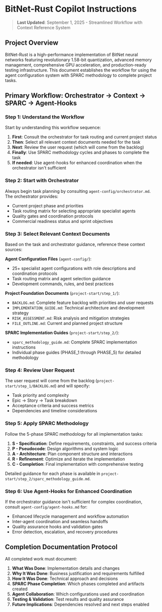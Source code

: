 # BitNet-Rust Copilot Instructions

> **Last Updated**: September 1, 2025 - Streamlined Workflow with Context Reference System

## Project Overview

BitNet-Rust is a high-performance implementation of BitNet neural networks featuring revolutionary 1.58-bit quantization, advanced memory management, comprehensive GPU acceleration, and production-ready testing infrastructure. This document establishes the workflow for using the agent configuration system with SPARC methodology to complete project tasks.

## Primary Workflow: Orchestrator → Context → SPARC → Agent-Hooks

### Step 1: Understand the Workflow
Start by understanding this workflow sequence:
1. **First**: Consult the orchestrator for task routing and current project status
2. **Then**: Select all relevant context documents needed for the task
3. **Next**: Review the user request (which will come from the backlog)
4. **Finally**: Use SPARC methodology cycles and phases to complete the task
5. **If needed**: Use agent-hooks for enhanced coordination when the orchestrator isn't sufficient

### Step 2: Start with Orchestrator
Always begin task planning by consulting `agent-config/orchestrator.md`. The orchestrator provides:
- Current project phase and priorities  
- Task routing matrix for selecting appropriate specialist agents
- Quality gates and coordination protocols
- Commercial readiness status and sprint objectives

### Step 3: Select Relevant Context Documents
Based on the task and orchestrator guidance, reference these context sources:

**Agent Configuration Files** (`agent-config/`):
- 25+ specialist agent configurations with role descriptions and coordination protocols
- Task routing matrix and agent selection guidance
- Development commands, rules, and best practices

**Project Foundation Documents** (`project-start/step_1/`):
- `BACKLOG.md`: Complete feature backlog with priorities and user requests
- `IMPLEMENTATION_GUIDE.md`: Technical architecture and development strategy  
- `RISK_ASSESSMENT.md`: Risk analysis and mitigation strategies
- `FILE_OUTLINE.md`: Current and planned project structure

**SPARC Implementation Guides** (`project-start/step_2/`):
- `sparc_methodology_guide.md`: Complete SPARC implementation instructions
- Individual phase guides (PHASE_1 through PHASE_5) for detailed methodology

### Step 4: Review User Request
The user request will come from the backlog (`project-start/step_1/BACKLOG.md`) and will specify:
- Task priority and complexity
- Epic → Story → Task breakdown
- Acceptance criteria and success metrics
- Dependencies and timeline considerations

### Step 5: Apply SPARC Methodology
Follow the 5-phase SPARC methodology for all implementation tasks:

1. **S - Specification**: Define requirements, constraints, and success criteria
2. **P - Pseudocode**: Design algorithms and system logic  
3. **A - Architecture**: Plan component structure and interactions
4. **R - Refinement**: Optimize and iterate the implementation
5. **C - Completion**: Final implementation with comprehensive testing

Detailed guidance for each phase is available in `project-start/step_2/sparc_methodology_guide.md`.

### Step 6: Use Agent-Hooks for Enhanced Coordination
If the orchestrator guidance isn't sufficient for complex coordination, consult `agent-config/agent-hooks.md` for:
- Enhanced lifecycle management and workflow automation
- Inter-agent coordination and seamless handoffs  
- Quality assurance hooks and validation gates
- Error detection, escalation, and recovery procedures

## Completion Documentation Protocol

All completed work must document:
1. **What Was Done**: Implementation details and changes
2. **Why It Was Done**: Business justification and requirements fulfilled
3. **How It Was Done**: Technical approach and decisions
4. **SPARC Phase Completion**: Which phases completed and artifacts created
5. **Agent Collaboration**: Which configurations used and coordination
6. **Testing & Validation**: Test results and quality assurance
7. **Future Implications**: Dependencies resolved and next steps enabled



